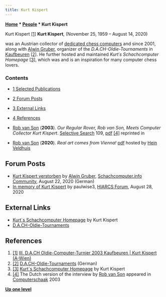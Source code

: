 ```yaml
---
title: Kurt Kispert
---
```

**[Home](Home "Home") \* [People](People "People") \* Kurt Kispert**



 [](http://www.schachcomputer.at/kispert.jpg) Kurt Kispert <a id="cite-note-1" href="#cite-ref-1">[1]</a> 
**Kurt Kispert**, (November 25, 1959 – August 14, 2020)  

was an Austrian collector of [dedicated chess computers](Dedicated_Chess_Computers "Dedicated Chess Computers") and since 2001, along with [Alwin Gruber](index.php?title=Alwin_Gruber&action=edit&redlink=1 "Alwin Gruber (page does not exist)"), organizer of the *D.A.CH-Oldie-Tournaments* in [Kaufbeuren](https://en.wikipedia.org/wiki/Kaufbeuren) <a id="cite-note-2" href="#cite-ref-2">[2]</a>.
He further hosted and maintained *Kurt´s Schachcomputer Homepage* <a id="cite-note-3" href="#cite-ref-3">[3]</a>,
which was and is an inspiration for many computer chess lovers.



### Contents


* [1 Selected Publications](#selected-publications)
* [2 Forum Posts](#forum-posts)
* [3 External Links](#external-links)
* [4 References](#references)






* [Rob van Son](Rob_van_Son "Rob van Son") (**2003**). *Our Regular Rover, Rob van Son, Meets Computer Collector Kurt Kispert*. [Selective Search](Selective_Search "Selective Search") 109, [pdf](http://www.chesscomputeruk.com/SS_109.pdf) <a id="cite-note-4" href="#cite-ref-4">[4]</a> reprinted in
* [Rob van Son](Rob_van_Son "Rob van Son") (**2020**). *Real art comes from Vienna!* [pdf](http://www.schaakcomputers.nl/hein_veldhuis/database/files/08-2020,%20Rob%20van%20Son,%20An%20interview%20with%20Kurt%20Kispert%20in%20Vienna.pdf) hosted by [Hein Veldhuis](Hein_Veldhuis "Hein Veldhuis")


## Forum Posts


* [Kurt Kispert verstorben](https://www.schachcomputer.info/forum/showthread.php?t=6254) by [Alwin Gruber](index.php?title=Alwin_Gruber&action=edit&redlink=1 "Alwin Gruber (page does not exist)"), [Schachcomputer.info Community](Computer_Chess_Forums "Computer Chess Forums"), August 22, 2020 (German)
* [In memory of Kurt Kispert](https://www.hiarcs.net/forums/viewtopic.php?t=10123) by paulwise3, [HIARCS Forum](Computer_Chess_Forums "Computer Chess Forums"), August 28, 2020


## External Links


* [Kurt´s Schachcomputer Homepage](http://www.schachcomputer.at/index.htm) by Kurt Kispert
* [D.A.CH-Oldie-Tournaments](http://www.schachcomputer.at/Kaufbeu.htm)


## References


1. <a id="cite-ref-1" href="#cite-note-1">[1]</a> [III. D.A.CH Oldie-Computer-Turnier 2003 Kaufbeuren | Kurt Kispert (A-Wien)](http://www.schachcomputer.at/kaufbeu3.htm)
2. <a id="cite-ref-2" href="#cite-note-2">[2]</a> [D.A.CH-Oldie-Tournaments](http://www.schachcomputer.at/Kaufbeu.htm) (German)
3. <a id="cite-ref-3" href="#cite-note-3">[3]</a> [Kurt´s Schachcomputer Homepage](http://www.schachcomputer.at/index.htm) by Kurt Kispert
4. <a id="cite-ref-4" href="#cite-note-4">[4]</a> The Dutch version of the interview by [Rob van Son](Rob_van_Son "Rob van Son") appeared in [Computerschaak](Computerschaak "Computerschaak") 2003

**[Up one level](People "People")**







 
